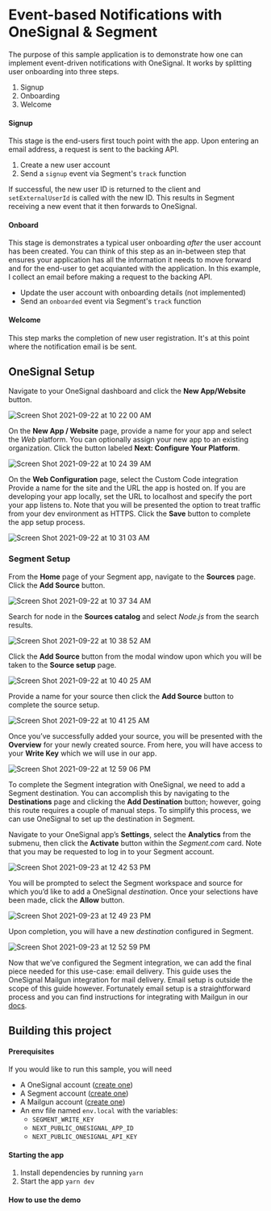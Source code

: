 # Event-based Notifications with OneSignal & Segment

The purpose of this sample application is to demonstrate how one can implement event-driven notifications with OneSignal. It works by splitting user onboarding into three steps.

1. Signup
2. Onboarding
3. Welcome

#### Signup

This stage is the end-users first touch point with the app. Upon entering an email address, a request is sent to the backing API.
1. Create a new user account
2. Send a `signup` event via Segment's `track` function

If successful, the new user ID is returned to the client and `setExternalUserId` is called with the new ID. This results in Segment receiving a new event that it then forwards to OneSignal.

#### Onboard

This stage is demonstrates a typical user onboarding _after_ the user account has been created. You can think of this step as an in-between step that ensures your application has all the information it needs to move forward and for the end-user to get acquianted with the application. In this example, I collect an email before making a request to the backing API.
* Update the user account with onboarding details (not implemented)
* Send an `onboarded` event via Segment's `track` function

#### Welcome

This step marks the completion of new user registration. It's at this point where the notification email is be sent.


## OneSignal Setup

Navigate to your OneSignal dashboard and click the **New App/Website** button.

![Screen Shot 2021-09-22 at 10 22 00 AM](https://user-images.githubusercontent.com/1715082/134387756-77e72f3d-4d3d-4f56-b6c7-70ae6b674085.png)

On the **New App / Website** page, provide a name for your app and select the _Web_ platform. You can optionally assign your new app to an existing organization. Click the button labeled **Next: Configure Your Platform**.

![Screen Shot 2021-09-22 at 10 24 39 AM](https://user-images.githubusercontent.com/1715082/134387974-31b79f89-9d0f-4efa-8742-1e83e25649b5.png)

On the **Web Configuration** page, select the Custom Code integration
Provide a name for the site and the URL the app is hosted on. If you are developing your app locally, set the URL to localhost and specify the port your app listens to. Note that you will be presented the option to treat traffic from your dev environment as HTTPS.
Click the **Save** button to complete the app setup process.

![Screen Shot 2021-09-22 at 10 31 03 AM](https://user-images.githubusercontent.com/1715082/134388072-8adbc42f-0373-4ff9-9592-fdbaf7406838.png)

### Segment Setup

From the **Home** page of your Segment app, navigate to the **Sources** page.
Click the **Add Source** button.

![Screen Shot 2021-09-22 at 10 37 34 AM](https://user-images.githubusercontent.com/1715082/134388339-172bdaea-10a0-496e-841d-c142a79bf643.png)

Search for node in the **Sources catalog** and select _Node.js_ from the search results.

![Screen Shot 2021-09-22 at 10 38 52 AM](https://user-images.githubusercontent.com/1715082/134388393-3afa8f18-1923-4130-a193-463bea2b96bb.png)

Click the **Add Source** button from the modal window upon which you will be taken to the **Source setup** page. 

![Screen Shot 2021-09-22 at 10 40 25 AM](https://user-images.githubusercontent.com/1715082/134388638-9df84c2f-8047-47e8-9bdf-4e87e87154f0.png)

Provide a name for your source then click the **Add Source** button to complete the source setup.

![Screen Shot 2021-09-22 at 10 41 25 AM](https://user-images.githubusercontent.com/1715082/134389017-589f74c1-2ac2-4225-9292-268905e9a2f6.png)

Once you’ve successfully added your source, you will be presented with the **Overview** for your newly created source. From here, you will have access to your **Write Key** which we will use in our app. 

![Screen Shot 2021-09-22 at 12 59 06 PM](https://user-images.githubusercontent.com/1715082/134397365-2f2ff958-eded-4429-9471-17550583ba02.png)

To complete the Segment integration with OneSignal, we need to add a Segment destination. You can accomplish this by navigating to the **Destinations** page and clicking the **Add Destination** button; however, going this route requires a couple of manual steps. To simplify this process, we can use OneSignal to set up the destination in Segment.

Navigate to your OneSignal app’s **Settings**, select the **Analytics** from the submenu, then click the **Activate** button within the _Segment.com_ card. Note that you may be requested to log in to your Segment account.

![Screen Shot 2021-09-23 at 12 42 53 PM](https://user-images.githubusercontent.com/1715082/134559889-7d679865-463d-497c-afa9-85c07b22027b.png)

You will be prompted to select the Segment workspace and source for which you’d like to add a OneSignal _destination_. Once your selections have been made, click the **Allow** button. 

![Screen Shot 2021-09-23 at 12 49 23 PM](https://user-images.githubusercontent.com/1715082/134559963-6792af85-950f-4a86-955b-bfc806f75bc8.png)

Upon completion, you will have a new _destination_ configured in Segment.

![Screen Shot 2021-09-23 at 12 52 59 PM](https://user-images.githubusercontent.com/1715082/134560010-3d92fc0b-78e8-4f5b-887f-89dcb9b23ec3.png)

Now that we’ve configured the Segment integration, we can add the final piece needed for this use-case: email delivery. This guide uses the OneSignal Mailgun integration for mail delivery. Email setup is outside the scope of this guide however. Fortunately email setup is a straightforward process and you can find instructions for integrating with Mailgun in our [docs](https://documentation.onesignal.com/docs/mailgun-setup).

## Building this project

#### Prerequisites

If you would like to run this sample, you will need 

* A OneSignal account ([create one](https://onesignal.com/))
* A Segment account ([create one](https://segment.com/))
* A Mailgun account ([create one](https://www.mailgun.com/))
* An env file named `env.local` with the variables:
    * `SEGMENT_WRITE_KEY`
    * `NEXT_PUBLIC_ONESIGNAL_APP_ID`
    * `NEXT_PUBLIC_ONESIGNAL_API_KEY`

#### Starting the app

1. Install dependencies by running `yarn`
2. Start the app `yarn dev`

#### How to use the demo


